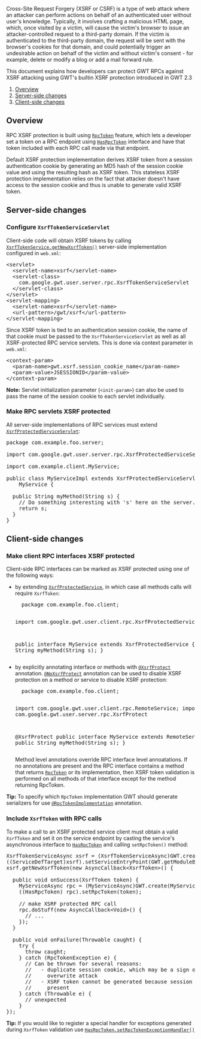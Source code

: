 <p>
Cross-Site Request Forgery (XSRF or CSRF) is a type of web attack where an
attacker can perform actions on behalf of an authenticated user without user's
knowledge.  Typically, it involves crafting a malicious HTML page, which, once
visited by a victim, will cause the victim's browser to issue an
attacker-controlled request to a third-party domain. If the victim is
authenticated to the third-party domain, the request will be sent with the
browser's cookies for that domain, and could potentially trigger an undesirable
action on behalf of the victim and without victim's consent - for example,
delete or modify a blog or add a mail forward rule.
</p>

<p>
This document explains how developers can protect GWT RPCs against XSRF
attacking using GWT's builtin XSRF protection introduced in GWT 2.3
</p>

<ol class="toc" id="pageToc">
  <li><a href="#Overview">Overview</a></li>
  <li><a href="#ServerSide">Server-side changes</code></a></li>
  <li><a href="#ClientSide">Client-side changes</a></li>
</ol>

<h2 id="Overview">Overview</h2>
<p>
RPC XSRF protection is built using <a href="http://google-web-toolkit.googlecode.com/svn/javadoc/latest/com/google/gwt/user/client/rpc/RpcToken.html"><code>RpcToken</code></a>
feature, which lets a developer set a token on a RPC endpoint using <a
href="http://google-web-toolkit.googlecode.com/svn/javadoc/latest/com/google/gwt/user/client/rpc/HasRpcToken.html">
<code>HasRpcToken</code></a> interface and have that token included with each
RPC call made via that endpoint.
</p>
<p>
Default XSRF protection implementation derives XSRF token from a session
authentication cookie by generating an MD5 hash of the session cookie value and
using the resulting hash as XSRF token. This stateless XSRF protection
implementation relies on the fact that attacker doesn't have access to the
session cookie and thus is unable to generate valid XSRF token.
</p>

<h2 id="ServerSide">Server-side changes</h2>
<h3>Configure <code>XsrfTokenServiceServlet</code></h3>
<p>
Client-side code will obtain XSRF tokens by calling
<a href="http://google-web-toolkit.googlecode.com/svn/javadoc/latest/com/google/gwt/user/client/rpc/XsrfTokenService.html">
<code>XsrfTokenService.getNewXsrfToken()</code></a> server-side implementation
configured in <code>web.xml</code>:
</p>

<pre class="prettyprint">
&lt;servlet&gt;
  &lt;servlet-name&gt;xsrf&lt;/servlet-name&gt;
  &lt;servlet-class&gt;
    com.google.gwt.user.server.rpc.XsrfTokenServiceServlet
  &lt;/servlet-class&gt;
&lt;/servlet&gt;
&lt;servlet-mapping&gt;
  &lt;servlet-name&gt;xsrf&lt;/servlet-name&gt;
  &lt;url-pattern&gt;/gwt/xsrf&lt;/url-pattern&gt;
&lt;/servlet-mapping&gt;
</pre>

<p>
Since XSRF token is tied to an authentication session cookie, the name of that
cookie must be passed to the <code>XsrfTokenServiceServlet</code> as well as
all XSRF-protected RPC service servlets. This is done via context parameter in
<code>web.xml</code>:
</p>

<pre class="prettyprint">
&lt;context-param&gt;
  &lt;param-name&gt;gwt.xsrf.session_cookie_name&lt;/param-name&gt;
  &lt;param-value>JSESSIONID&lt;/param-value&gt;
&lt;/context-param&gt;
</pre>

<p class="note">
<strong>Note:</strong> Servlet initialization parameter
(<code>&lt;init-param&gt;</code>) can also be used to pass the name of the
session cookie to each servlet individually.
</p>

<h3>Make RPC servlets XSRF protected</h3>
<p>
All server-side implementations of RPC services must extend <a href="http://google-web-toolkit.googlecode.com/svn/javadoc/latest/com/google/gwt/user/server/rpc/XsrfProtectedServiceServlet.html"><code>XsrfProtectedServiceServlet</code></a>:
</p>

<pre class="prettyprint">
package com.example.foo.server;

import com.google.gwt.user.server.rpc.XsrfProtectedServiceServlet; 

import com.example.client.MyService;

public class MyServiceImpl extends XsrfProtectedServiceServlet implements
    MyService {

  public String myMethod(String s) {
    // Do something interesting with 's' here on the server.
    return s;
  }
}
</pre>

<h2 id="ClientSide">Client-side changes</h2>
<h3>Make client RPC interfaces XSRF protected</h3>
<p>
Client-side RPC interfaces can be marked as XSRF protected using one of the following ways:
</p>
<ul>
  <li>by extending <a
  href="http://google-web-toolkit.googlecode.com/svn/javadoc/latest/com/google/gwt/user/client/rpc/XsrfProtectedService.html">
  <code>XsrfProtectedService</code></a>, in which case all methods calls will
  require <code>XsrfToken</code>:
  <pre class="prettyprint">
  package com.example.foo.client;

  import com.google.gwt.user.client.rpc.XsrfProtectedService;

  public interface MyService extends XsrfProtectedService {
    public String myMethod(String s);
  }
  </pre>
  </li>
  <li>by explicitly annotating interface or methods with <a href="http://google-web-toolkit.googlecode.com/svn/javadoc/latest/com/google/gwt/user/server/rpc/XsrfProtect.html"><code>@XsrfProtect</code></a> annotation. 
<a href="http://google-web-toolkit.googlecode.com/svn/javadoc/latest/com/google/gwt/user/server/rpc/NoXsrfProtect.html">
<code>@NoXsrfProtect</code></a> annotation can be used to disable XSRF
protection on a method or service to disable XSRF protection:
  <pre class="prettyprint">
  package com.example.foo.client;

  import com.google.gwt.user.client.rpc.RemoteService;
  import com.google.gwt.user.server.rpc.XsrfProtect

  @XsrfProtect
  public interface MyService extends RemoteService {
    public String myMethod(String s);
  }
  </pre>
  Method level annotations override RPC interface level annoatations. If no
  annotations are present and the RPC interface contains a method that returns
  <a href="http://google-web-toolkit.googlecode.com/svn/javadoc/latest/com/google/gwt/user/client/rpc/RpcToken.html">
  <code>RpcToken</code></a> or its implementation, then XSRF token validation is
  performed on all methods of that interface except for the method returning
  RpcToken.
  </li>
</ul>
<p class="note">
<strong>Tip:</strong> To specify which <code>RpcToken</code> implementation GWT should generate serializers for use <a href="http://google-web-toolkit.googlecode.com/svn/javadoc/latest/com/google/gwt/user/client/rpc/RpcToken.RpcTokenImplementation.html"><code>@RpcTokenImplementation</code></a> annotation.
</p>

<h3>Include <code>XsrfToken</code> with RPC calls</h3>
<p>
To make a call to an XSRF protected service client must obtain a valid
<code>XsrfToken</code> and set it on the service endpoint by casting the 
service's asynchronous interface to <a href="http://google-web-toolkit.googlecode.com/svn/javadoc/latest/com/google/gwt/user/client/rpc/HasRpcToken.html"><code>HasRpcToken</code></a> and calling <code>setRpcToken()</code> method:
</p>

<pre class="prettyprint">
XsrfTokenServiceAsync xsrf = (XsrfTokenServiceAsync)GWT.create(XsrfTokenService.class);
((ServiceDefTarget)xsrf).setServiceEntryPoint(GWT.getModuleBaseURL() + "xsrf");
xsrf.getNewXsrfToken(new AsyncCallback&lt;XsrfToken&gt;() {

  public void onSuccess(XsrfToken token) {
    MyServiceAsync rpc = (MyServiceAsync)GWT.create(MyService.class);
    ((HasRpcToken) rpc).setRpcToken(token);

    // make XSRF protected RPC call
    rpc.doStuff(new AsyncCallback&lt;Void&gt;() {
      // ...
    });
  }

  public void onFailure(Throwable caught) {
    try {
      throw caught;
    } catch (RpcTokenException e) {
      // Can be thrown for several reasons:
      //   - duplicate session cookie, which may be a sign of a cookie
      //     overwrite attack
      //   - XSRF token cannot be generated because session cookie isn't
      //     present
    } catch (Throwable e) {
      // unexpected
    }
});
</pre>

<p class="note">
<strong>Tip:</strong> If you would like to register a special handler for exceptions generated during
<code>XsrfToken</code> validation use <a href="http://google-web-toolkit.googlecode.com/svn/javadoc/latest/com/google/gwt/user/client/rpc/HasRpcToken.html#setRpcTokenExceptionHandler(com.google.gwt.user.client.rpc.RpcTokenExceptionHandler)"><code>HasRpcToken.setRpcTokenExceptionHandler()</code></a>
</p>